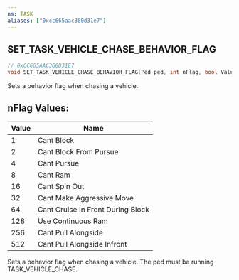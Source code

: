 ```yaml
---
ns: TASK
aliases: ["0xcc665aac360d31e7"]
---
```

## SET_TASK_VEHICLE_CHASE_BEHAVIOR_FLAG

```c
// 0xCC665AAC360D31E7
void SET_TASK_VEHICLE_CHASE_BEHAVIOR_FLAG(Ped ped, int nFlag, bool Value);
```

Sets a behavior flag when chasing a vehicle.

## nFlag Values:
| Value | Name |
| --- | --- |
| 1 | Cant Block |
| 2 | Cant Block From Pursue |
| 4 | Cant Pursue |
| 8 | Cant Ram |
| 16 | Cant Spin Out |
| 32 | Cant Make Aggressive Move |
| 64 | Cant Cruise In Front During Block |
| 128 | Use Continuous Ram |
| 256 | Cant Pull Alongside |
| 512 | Cant Pull Alongside Infront |


Sets a behavior flag when chasing a vehicle. The ped must be running TASK_VEHICLE_CHASE.

